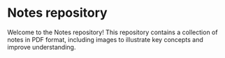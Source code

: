 # Notes repository

Welcome to the Notes repository! This repository contains a collection of notes in PDF format, including images to illustrate key concepts and improve understanding.
